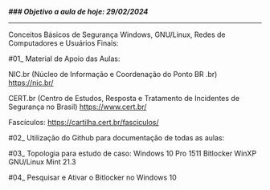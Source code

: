 ***### Objetivo a aula de hoje: 29/02/2024***

---

Conceitos Básicos de Segurança Windows, GNU/Linux, Redes de Computadores e Usuários Finais:

#01_ Material de Apoio das Aulas:

NIC.br (Núcleo de Informação e Coordenação do Ponto BR .br)
https://nic.br/

CERT.br (Centro de Estudos, Resposta e Tratamento de Incidentes de Segurança no Brasil)
https://www.cert.br/

Fascículos: https://cartilha.cert.br/fasciculos/

#02_ Utilização do Github para documentação de todas as aulas:

#03_ Topologia para estudo de caso:
		Windows 10 Pro 1511		Bitlocker
		WinXP
		GNU/Linux Mint 21.3

#04_ Pesquisar e Ativar o Bitlocker no Windows 10
